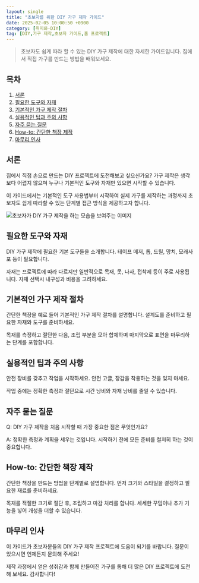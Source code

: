 ```yaml
---
layout: single
title: "초보자를 위한 DIY 가구 제작 가이드"
date: 2025-02-05 10:00:50 +0900
category: [취미와-DIY]
tag: [DIY,가구 제작,초보자 가이드,홈 프로젝트]
---
```

  
> 초보자도 쉽게 따라 할 수 있는 DIY 가구 제작에 대한 자세한 가이드입니다. 집에서 직접 가구를 만드는 방법을 배워보세요.

## 목차
1. [서론](#서론)
2. [필요한 도구와 자재](#필요한-도구와-자재)
3. [기본적인 가구 제작 절차](#기본적인-가구-제작-절차)
4. [실용적인 팁과 주의 사항](#실용적인-팁과-주의-사항)
5. [자주 묻는 질문](#자주-묻는-질문)
6. [How-to: 간단한 책장 제작](#how-to-간단한-책장-제작)
7. [마무리 인사](#마무리-인사)

## 서론

집에서 직접 손으로 만드는 DIY 프로젝트에 도전해보고 싶으신가요? 가구 제작은 생각보다 어렵지 않으며 누구나 기본적인 도구와 자재만 있으면 시작할 수 있습니다.


이 가이드에서는 기본적인 도구 사용법부터 시작하여 실제 가구를 제작하는 과정까지 초보자도 쉽게 따라할 수 있는 단계별 접근 방식을 제공하고자 합니다.


![초보자가 DIY 가구 제작을 하는 모습을 보여주는 이미지](https://i.ibb.co/pjrbxxZM/png-skoid-d505667d-d6c1-4a0a-bac7-5c84a87759f8-sktid-a48cca56-e6da-484e-a814-9c849652bcb3-skt-2025-0.png)



## 필요한 도구와 자재

DIY 가구 제작에 필요한 기본 도구들을 소개합니다. 테이프 메저, 톱, 드릴, 망치, 모래사포 등이 필요합니다.


자재는 프로젝트에 따라 다르지만 일반적으로 목재, 못, 나사, 접착제 등이 주로 사용됩니다. 자재 선택시 내구성과 비용을 고려하세요.



## 기본적인 가구 제작 절차

간단한 책장을 예로 들어 기본적인 가구 제작 절차를 설명합니다. 설계도를 준비하고 필요한 자재와 도구를 준비하세요.


목재를 측정하고 절단한 다음, 조립 부분을 모아 합체하며 마지막으로 표면을 마무리하는 단계를 포함합니다.



## 실용적인 팁과 주의 사항

안전 장비를 갖추고 작업을 시작하세요. 안전 고글, 장갑을 착용하는 것을 잊지 마세요.


작업 중에는 정확한 측정과 절단으로 시간 낭비와 자재 낭비를 줄일 수 있습니다.



## 자주 묻는 질문

Q: DIY 가구 제작을 처음 시작할 때 가장 중요한 점은 무엇인가요?


A: 정확한 측정과 계획을 세우는 것입니다. 시작하기 전에 모든 준비를 철저히 하는 것이 중요합니다.



## How-to: 간단한 책장 제작

간단한 책장을 만드는 방법을 단계별로 설명합니다. 먼저 크기와 스타일을 결정하고 필요한 재료를 준비하세요.


목재를 적절한 크기로 절단 후, 조립하고 마감 처리를 합니다. 세세한 꾸밈이나 추가 기능을 넣어 개성을 더할 수 있습니다.



## 마무리 인사

이 가이드가 초보자분들의 DIY 가구 제작 프로젝트에 도움이 되기를 바랍니다. 질문이 있으시면 언제든지 문의해 주세요!


제작 과정에서 얻은 성취감과 함께 만들어진 가구를 통해 더 많은 DIY 프로젝트에 도전해 보세요. 감사합니다!

